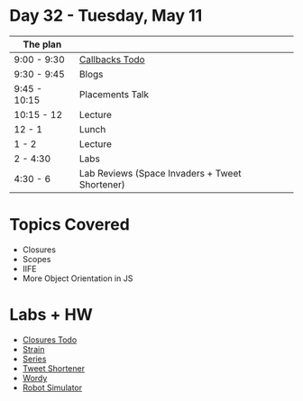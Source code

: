 # Day 32 - Tuesday, May 11

The plan        |      |
----------------|-------
9:00 - 9:30     | [Callbacks Todo](http://learn.co/lessons/7076)
9:30 - 9:45     | Blogs
9:45 - 10:15    | Placements Talk
10:15 - 12      | Lecture
12 - 1          | Lunch
1 - 2           | Lecture
2 - 4:30        | Labs
4:30 - 6        | Lab Reviews (Space Invaders + Tweet Shortener)

# Topics Covered

* Closures
* Scopes
* IIFE
* More Object Orientation in JS

# Labs + HW
* [Closures Todo](http://learn.co/lessons/3627)
* [Strain](http://learn.co/lessons/3629)
* [Series](http://learn.co/lessons/3630)
* [Tweet Shortener](http://learn.co/lessons/3631)
* [Wordy](http://learn.co/lessons/3632)
* [Robot Simulator](http://learn.co/lessons/3634)